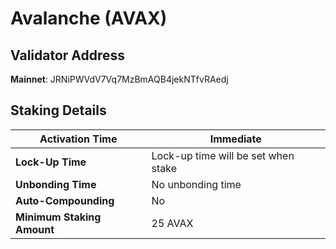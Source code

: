 # Avalanche (AVAX)

## **Validator Address**

**Mainnet**: JRNiPWVdV7Vq7MzBmAQB4jekNTfvRAedj

## Staking Details

| **Activation Time**        | Immediate                           |
| -------------------------- | ----------------------------------- |
| **Lock-Up Time**           | Lock-up time will be set when stake |
| **Unbonding Time**         | No unbonding time                   |
| **Auto-Compounding**       | No                                  |
| **Minimum Staking Amount** | 25 AVAX                             |

